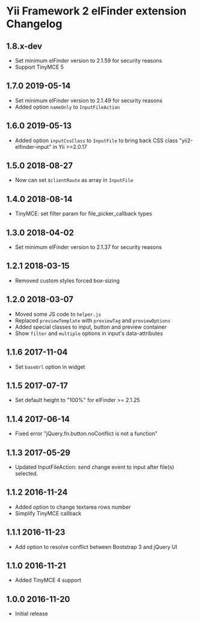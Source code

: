 # Yii Framework 2 elFinder extension Changelog

## 1.8.x-dev

- Set minimum elFinder version to 2.1.59 for security reasons
- Support TinyMCE 5

## 1.7.0 2019-05-14

- Set minimum elFinder version to 2.1.49 for security reasons
- Added option `nameOnly` to `InputFileAction`


## 1.6.0 2019-05-13

- Added option `inputCssClass` to `InputFile` to bring back CSS class "yii2-elfinder-input" in Yii >=2.0.17


## 1.5.0 2018-08-27

- Now can set `$clientRoute` as array in `InputFile`


## 1.4.0 2018-08-14

- TinyMCE: set filter param for file_picker_callback types


## 1.3.0 2018-04-02

- Set minimum elFinder version to 2.1.37 for security reasons


## 1.2.1 2018-03-15

- Removed custom styles forced box-sizing


## 1.2.0 2018-03-07

- Moved some JS code to `helper.js`
- Replaced `previewTemplate` with `previewTag` and `previewOptions`
- Added special classes to input, button and preview container
- Show `filter` and `multiple` options in input's data-attributes


## 1.1.6 2017-11-04

- Set `baseUrl` option in widget


## 1.1.5 2017-07-17

- Set default height to "100%" for elFinder >= 2.1.25


## 1.1.4 2017-06-14

- Fixed error "jQuery.fn.button.noConflict is not a function"


## 1.1.3 2017-05-29

- Updated InputFileAction: send change event to input after file(s) selected.


## 1.1.2 2016-11-24

- Added option to change textarea rows number
- Simplify TinyMCE callback


## 1.1.1 2016-11-23

- Add option to resolve conflict between Bootstrap 3 and jQuery UI


## 1.1.0 2016-11-21

- Added TinyMCE 4 support


## 1.0.0 2016-11-20

- Initial release
